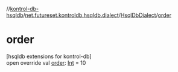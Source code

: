 //[kontrol-db-hsqldb](../../../index.md)/[net.futureset.kontroldb.hsqldb.dialect](../index.md)/[HsqlDbDialect](index.md)/[order](order.md)

# order

[hsqldb extensions for kontrol-db]\
open override val [order](order.md): [Int](https://kotlinlang.org/api/latest/jvm/stdlib/kotlin/-int/index.html) = 10

